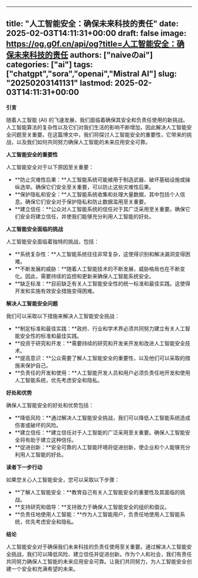 
---
title: "人工智能安全：确保未来科技的责任"
date: 2025-02-03T14:11:31+00:00
draft: false
image: https://og.g0f.cn/api/og?title=人工智能安全：确保未来科技的责任
authors: ["naiveのai"]
categories: ["ai"]
tags: ["chatgpt","sora","openai","Mistral AI"]
slug: "20250203141131"
lastmod: 2025-02-03T14:11:31+00:00
---
**引言**

随着人工智能 (AI) 的飞速发展，我们面临着确保其安全和负责任使用的新挑战。人工智能算法的复杂性以及它们对我们生活的影响不断增加，因此解决人工智能安全问题至关重要。在这篇博文中，我们将探讨人工智能安全的重要性，它带来的挑战，以及我们如何共同努力确保人工智能的未来应用安全可靠。

**人工智能安全的重要性**

人工智能安全对于以下原因至关重要：

* **防止灾难性后果：**人工智能系统可能被用于制造武器、破坏基础设施或操纵选举。确保它们安全至关重要，可以防止这些灾难性后果。
* **保护隐私和安全：**人工智能系统收集和处理大量数据，其中包括个人信息。确保它们安全对于保护隐私和防止数据滥用至关重要。
* **建立信任：**公众对人工智能系统的信任对于其广泛采用至关重要。确保它们安全将建立信任，并使我们能够充分利用人工智能的好处。

**人工智能安全面临的挑战**

人工智能安全面临着独特的挑战，包括：

* **系统复杂性：**人工智能系统往往非常复杂，这使得识别和解决漏洞变得困难。
* **不断发展的威胁：**随着人工智能技术的不断发展，威胁格局也在不断变化。因此，需要持续的监控和更新来确保人工智能系统安全。
* **缺乏标准：**目前缺乏有关人工智能安全性的统一标准和最佳实践。这使得开发和实施有效安全措施变得困难。

**解决人工智能安全问题**

我们可以采取以下措施来解决人工智能安全挑战：

* **制定标准和最佳实践：**政府、行业和学术界必须共同努力建立有关人工智能安全性的标准和最佳实践。
* **投资于研究和开发：**需要持续的研究和开发来开发和改进人工智能安全技术。
* **提高意识：**公众需要了解人工智能安全的重要性，以及他们可以采取的措施来保护自己。
* **负责任的开发和使用：**人工智能开发人员和用户必须负责任地开发和使用人工智能系统，优先考虑安全和隐私。

**好处和优势**

确保人工智能安全的好处和优势包括：

* **降低风险：**通过解决人工智能安全挑战，我们可以降低人工智能系统造成伤害或破坏的风险。
* **建立信任：**建立信任对于人工智能的广泛采用至关重要。确保人工智能安全将有助于建立这种信任。
* **促进创新：**安全可靠的人工智能环境将促进创新，使企业和个人能够充分利用人工智能的好处。

**读者下一步行动**

如果您关心人工智能安全，您可以采取以下步骤：

* **了解人工智能安全：**教育自己有关人工智能安全的重要性及其面临的挑战。
* **支持研究和倡导：**支持致力于确保人工智能安全的组织和倡议。
* **负责任地使用人工智能：**作为人工智能用户，负责任地使用人工智能系统，优先考虑安全和隐私。

**结论**

人工智能安全对于确保我们未来科技的负责任使用至关重要。通过解决人工智能安全挑战，我们可以降低风险、建立信任并促进创新。作为个人和社会，我们有责任共同努力确保人工智能的未来应用安全可靠。让我们共同努力，为人工智能安全创建一个安全和充满希望的未来。